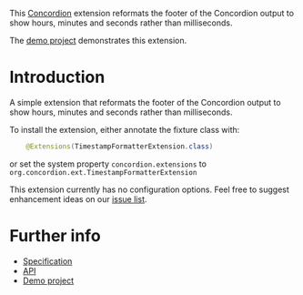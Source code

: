 This [Concordion](http://www.concordion.org) extension reformats the footer of the Concordion output to show hours, minutes and seconds rather than milliseconds.

The [demo project](http://github.com/concordion//concordion-timestamp-formatter-demo) demonstrates this extension.

# Introduction

A simple extension that reformats the footer of the Concordion output to show hours, minutes and seconds rather than milliseconds.

To install the extension, either annotate the fixture class with:

```java
    @Extensions(TimestampFormatterExtension.class)
```

or set the system property `concordion.extensions` to `org.concordion.ext.TimestampFormatterExtension`

This extension currently has no configuration options. Feel free to suggest enhancement ideas on our [issue list](https://github.com/concordion/concordion-timestamp-formatter-extension/issues).

# Further info

* [Specification](http://concordion.github.io/concordion-timestamp-formatter-extension/spec/TimestampFormatter.html)
* [API](http://concordion.github.io/concordion-timestamp-formatter-extension/api/index.html)
* [Demo project](http://github.com/concordion/concordion-timestamp-formatter-extension-demo)
